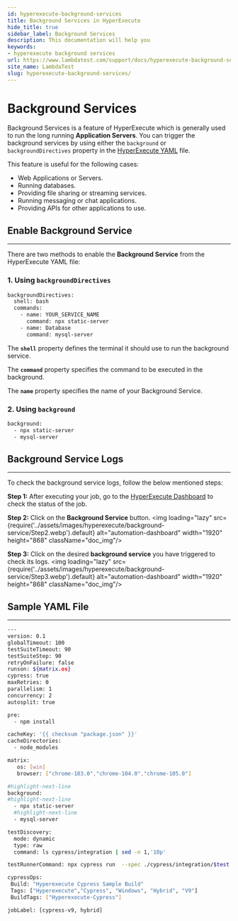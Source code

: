 ```yaml
---
id: hyperexecute-background-services
title: Background Services in HyperExecute
hide_title: true
sidebar_label: Background Services
description: This documentation will help you 
keywords:
- hyperexecute background services
url: https://www.lambdatest.com/support/docs/hyperexecute-background-services/
site_name: LambdaTest
slug: hyperexecute-background-services/
---
```


<script type="application/ld+json"
      dangerouslySetInnerHTML={{ __html: JSON.stringify({
       "@context": "https://schema.org",
        "@type": "BreadcrumbList",
        "itemListElement": [{
          "@type": "ListItem",
          "position": 1,
          "name": "LambdaTest",
          "item": "https://www.lambdatest.com"
        },{
          "@type": "ListItem",
          "position": 2,
          "name": "Support",
          "item": "https://www.lambdatest.com/support/docs/"
        },{
          "@type": "ListItem",
          "position": 3,
          "name": "Background Services",
          "item": "https://www.lambdatest.com/support/docs/hyperexecute-background-services/"
        }]
      })
    }}
></script>

# Background Services

Background Services is a feature of HyperExecute which is generally used to run the long running **Application Servers**. You can trigger the background services by using either the `background` or `backgroundDirectives` property in the [HyperExecute YAML](https://www.lambdatest.com/support/docs/deep-dive-into-hyperexecute-yaml/#background) file.

This feature is useful for the following cases:

- Web Applications or Servers.
- Running databases.
- Providing file sharing or streaming services.
- Running messaging or chat applications.
- Providing APIs for other applications to use.

<!-- - **Generating Reports :**  Background services can be used to generate reports in the background. This can help to save the user time and effort, as they do not have to manually generate the reports.

- **Monitoring Systems :** Background services can be used to monitor systems in the background. This can help to identify any problems with the system early on, so that they can be fixed before they cause any major issues. -->

<!-- - **Flexibility :** You can use a YAML file to define a variety of background services, including HTTP requests, JavaScript functions, Python scripts, and Bash scripts. This gives you a lot of flexibility in how you use background services.

- **Efficiency :** Background services can be a more efficient way to run long-running tasks. This is because they can continue to run even when you are not using the HyperExecute dashboard. -->

## Enable Background Service
***

There are two methods to enable the **Background Service** from the HyperExecute YAML file:

### 1. Using `backgroundDirectives`

```bash
backgroundDirectives:
  shell: bash
  commands:
    - name: YOUR_SERVICE_NAME
      command: npx static-server
    - name: Database
      command: mysql-server
```
The **`shell`** property defines the terminal it should use to run the background service.

The **`command`** property specifies the command to be executed in the background.

The **`name`** property specifies the name of your Background Service.

### 2. Using `background`

```bash
background:
  - npx static-server
  - mysql-server
```
<!-- If background command fails, then the whole task will be marked as a fail -->

## Background Service Logs
***

To check the background service logs, follow the below mentioned steps:

**Step 1:** After executing your job, go to the [HyperExecute Dashboard](https://hyperexecute.lambdatest.com/hyperexecute/jobs) to check the status of the job.

**Step 2:** Click on the **Background Service** button.
<img loading="lazy" src={require('../assets/images/hyperexecute/background-service/Step2.webp').default} alt="automation-dashboard"  width="1920" height="868" className="doc_img"/>

**Step 3:** Click on the desired **background service** you have triggered to check its logs.
<img loading="lazy" src={require('../assets/images/hyperexecute/background-service/Step3.webp').default} alt="automation-dashboard"  width="1920" height="868" className="doc_img"/>

## Sample YAML File
***

```bash
---
version: 0.1
globalTimeout: 100
testSuiteTimeout: 90
testSuiteStep: 90
retryOnFailure: false
runson: ${matrix.os}
cypress: true
maxRetries: 0
parallelism: 1
concurrency: 2
autosplit: true

pre:
  - npm install

cacheKey: '{{ checksum "package.json" }}'
cacheDirectories:
  - node_modules

matrix:
   os: [win]
   browser: ["chrome-103.0","chrome-104.0","chrome-105.0"]

#highlight-next-line
background:
#highlight-next-line
  - npx static-server
  #highlight-next-line
  - mysql-server

testDiscovery:
  mode: dynamic
  type: raw
  command: ls cypress/integration | sed -n 1,'10p'

testRunnerCommand: npx cypress run  --spec ./cypress/integration/$test --browser=${matrix.browser} --headed --config video=false

cypressOps:
 Build: "Hyperexecute Cypress Sample Build"
 Tags: ["Hyperexecute","Cypress", "Windows", "Hybrid", "V9"]
 BuildTags: ["Hyperexecute-Cypress"]

jobLabel: [cypress-v9, hybrid]
```